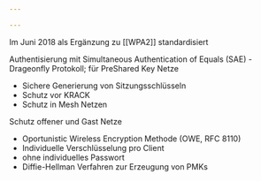 ```yaml
---

---
```


Im Juni 2018 als Ergänzung zu [[WPA2]] standardisiert

Authentisierung mit Simultaneous Authentication of Equals (SAE) - Drageonfly Protokoll; für PreShared Key Netze 
- Sichere Generierung von Sitzungsschlüsseln 
- Schutz vor KRACK 
- Schutz in Mesh Netzen

Schutz offener und Gast Netze
- Oportunistic Wireless Encryption Methode (OWE, RFC 8110) 
- Individuelle Verschlüsselung pro Client 
- ohne individuelles Passwort 
- Diffie-Hellman Verfahren zur Erzeugung von PMKs